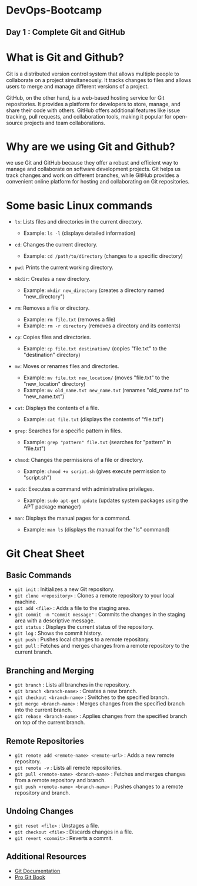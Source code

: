 # DevOps-Bootcamp

## Day 1 : Complete Git and GitHub

# What is Git and Github?
Git is a distributed version control system that allows multiple people to collaborate on a project simultaneously. It tracks changes to files and allows users to merge and manage different versions of a project.

GitHub, on the other hand, is a web-based hosting service for Git repositories. It provides a platform for developers to store, manage, and share their code with others. GitHub offers additional features like issue tracking, pull requests, and collaboration tools, making it popular for open-source projects and team collaborations.

# Why are we using Git and Github?
we use Git and GitHub because they offer a robust and efficient way to manage and collaborate on software development projects. Git helps us track changes and work on different branches, while GitHub provides a convenient online platform for hosting and collaborating on Git repositories.

# Some basic Linux commands

- `ls`: Lists files and directories in the current directory.
   - Example: `ls -l` (displays detailed information)

- `cd`: Changes the current directory.
   - Example: `cd /path/to/directory` (changes to a specific directory)

- `pwd`: Prints the current working directory.

- `mkdir`: Creates a new directory.
   - Example: `mkdir new_directory` (creates a directory named "new_directory")

- `rm`: Removes a file or directory.
   - Example: `rm file.txt` (removes a file)
   - Example: `rm -r directory` (removes a directory and its contents)

- `cp`: Copies files and directories.
   - Example: `cp file.txt destination/` (copies "file.txt" to the "destination" directory)

- `mv`: Moves or renames files and directories.
   - Example: `mv file.txt new_location/` (moves "file.txt" to the "new_location" directory)
   - Example: `mv old_name.txt new_name.txt` (renames "old_name.txt" to "new_name.txt")

- `cat`: Displays the contents of a file.
   - Example: `cat file.txt` (displays the contents of "file.txt")

- `grep`: Searches for a specific pattern in files.
   - Example: `grep "pattern" file.txt` (searches for "pattern" in "file.txt")

- `chmod`: Changes the permissions of a file or directory.
   - Example: `chmod +x script.sh` (gives execute permission to "script.sh")

- `sudo`: Executes a command with administrative privileges.
   - Example: `sudo apt-get update` (updates system packages using the APT package manager)

- `man`: Displays the manual pages for a command.
   - Example: `man ls` (displays the manual for the "ls" command)

# Git Cheat Sheet

## Basic Commands

- ```git init``` : Initializes a new Git repository.
- ```git clone <repository>``` : Clones a remote repository to your local machine.
- ```git add <file>``` : Adds a file to the staging area.
- ```git commit -m "Commit message"``` : Commits the changes in the staging area with a descriptive message.
- ```git status``` : Displays the current status of the repository.
- ```git log``` : Shows the commit history.
- ```git push``` : Pushes local changes to a remote repository.
- ```git pull``` : Fetches and merges changes from a remote repository to the current branch.

## Branching and Merging

- ```git branch``` : Lists all branches in the repository.
- ```git branch <branch-name>``` : Creates a new branch.
- ```git checkout <branch-name>``` : Switches to the specified branch.
- ```git merge <branch-name>``` : Merges changes from the specified branch into the current branch.
- ```git rebase <branch-name>``` : Applies changes from the specified branch on top of the current branch.

## Remote Repositories

- ```git remote add <remote-name> <remote-url>``` : Adds a new remote repository.
- ```git remote -v``` : Lists all remote repositories.
- ```git pull <remote-name> <branch-name>``` : Fetches and merges changes from a remote repository and branch.
- ```git push <remote-name> <branch-name>``` : Pushes changes to a remote repository and branch.

## Undoing Changes

- ```git reset <file>``` : Unstages a file.
- ```git checkout <file>``` : Discards changes in a file.
- ```git revert <commit>``` : Reverts a commit.

## Additional Resources

- [Git Documentation](https://git-scm.com/doc)
- [Pro Git Book](https://git-scm.com/book)
